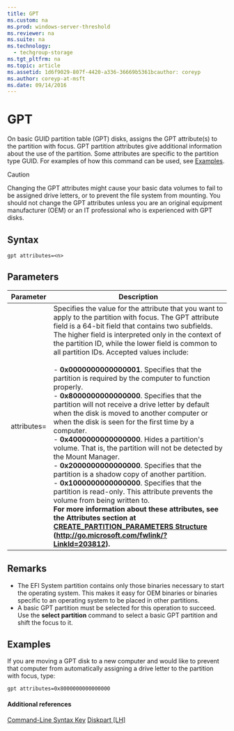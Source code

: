 ```yaml
---
title: GPT
ms.custom: na
ms.prod: windows-server-threshold
ms.reviewer: na
ms.suite: na
ms.technology: 
  - techgroup-storage
ms.tgt_pltfrm: na
ms.topic: article
ms.assetid: 1d6f9029-807f-4420-a336-36669b5361bcauthor: coreyp
ms.author: coreyp-at-msft
ms.date: 09/14/2016
---
```

# GPT
On basic GUID partition table (GPT) disks, assigns the GPT attribute(s) to the partition with focus.  GPT partition attributes give additional information about the use of the partition. Some attributes are specific to the partition type GUID.
For examples of how this command can be used, see [Examples](#BKMK_examples).
> [!CAUTION]
> Changing the GPT attributes might cause your basic data volumes to fail to be assigned drive letters, or to prevent the file system from mounting. You should not change the GPT attributes unless you are an original equipment manufacturer (OEM) or an IT professional who is experienced with GPT disks.
## Syntax
```
gpt attributes=<n>
```
## Parameters
|Parameter|Description|
|-------------|---------------|
|attributes=<n>|Specifies the value for the attribute that you want to apply to the partition with focus. The GPT attribute field is a 64-bit field that contains two subfields. The higher field is interpreted only in the context of the partition ID, while the lower field is common to all partition IDs. Accepted values include:<br /><br />-   **0x0000000000000001**. Specifies that the partition is required by the computer to function properly.<br />-   **0x8000000000000000**. Specifies that the partition will not receive a drive letter by default when the disk is moved to another computer or when the disk is seen for the first time by a computer.<br />-   **0x4000000000000000**. Hides a partition's volume. That is, the partition will not be detected by the Mount Manager.<br />-   **0x2000000000000000**. Specifies that the partition is a shadow copy of another partition.<br />-   **0x1000000000000000**. Specifies that the partition is read-only. This attribute prevents the volume from being written to.<br /><b />For more information about these attributes, see the Attributes section at [CREATE_PARTITION_PARAMETERS Structure](http://go.microsoft.com/fwlink/?LinkId=203812) (http://go.microsoft.com/fwlink/?LinkId=203812).|
## Remarks
-   The EFI System partition contains only those binaries necessary to start the operating system. This makes it easy for OEM binaries or binaries specific to an operating system to be placed in other partitions.
-   A basic GPT partition must be selected for this operation to succeed. Use the **select partition** command to select a basic GPT partition and shift the focus to it.
## <a name="BKMK_examples"></a>Examples
If you are moving a GPT disk to a new computer and would like to prevent that computer from automatically assigning a drive letter to the partition with focus, type:
```
gpt attributes=0x8000000000000000
```
#### Additional references
[Command-Line Syntax Key](Command-Line-Syntax-Key.md)
[Diskpart \[LH\]](assetId:///26a4a166-95fa-4faf-95bc-2d5345f4a57a)
